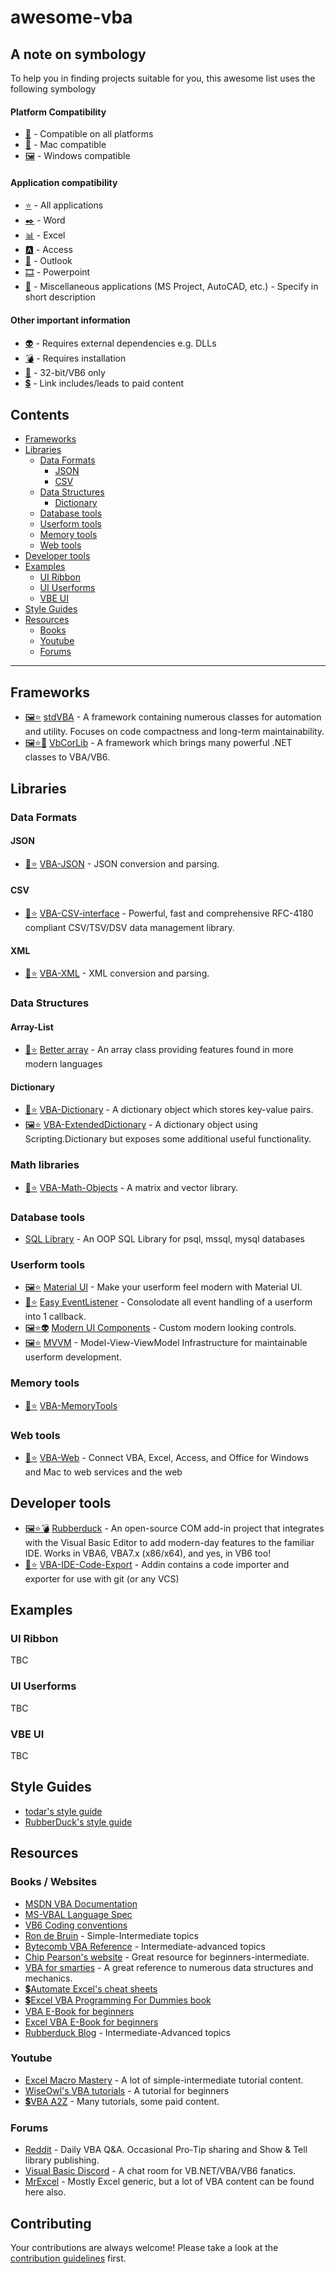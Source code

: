 # awesome-vba

## A note on symbology

To help you in finding projects suitable for you, this awesome list uses the following symbology

#### Platform Compatibility

* [👑](# "Compatible on all platforms") - Compatible on all platforms
* [🍎](# "Mac OS only") - Mac compatible
* [🖼](# "Windows OS only") - Windows compatible

#### Application compatibility 

* [⭐](# "All applications") - All applications
* [✒️](# "Word") - Word
* [📊](# "Excel") - Excel
* [🅰️](# "Access") - Access
* [📧](# "Outlook") - Outlook
* [🎞️](# "Powerpoint") - Powerpoint
* [🦆](# "Miscellaneous applications") - Miscellaneous applications (MS Project, AutoCAD, etc.) - Specify in short description

#### Other important information

* [👽](# "Requires external dependencies") - Requires external dependencies e.g. DLLs
* [💣](# "Requires installation") - Requires installation
* [🏺](# "32-bit/VB6 only") - 32-bit/VB6 only 
* [💲](# "Link includes/leads to paid content") - Link includes/leads to paid content

## Contents

* [Frameworks](#frameworks)
* [Libraries](#libraries)
    * [Data Formats](#data-formats)
        * [JSON](#json)
        * [CSV](#csv)
    * [Data Structures](#data-structures)
        * [Dictionary](#dictionary)
    * [Database tools](#database-tools)
    * [Userform tools](#userform-tools)
    * [Memory tools](#memory-tools)
    * [Web tools](#web-tools)
* [Developer tools](#developer-tools)
* [Examples](#examples)
    * [UI Ribbon](#ui-ribbon)
    * [UI Userforms](#ui-userforms)
    * [VBE UI](#vbe-ui)
* [Style Guides](#style-guides)
* [Resources](#resources)
   * [Books](#books--websites)
   * [Youtube](#youtube)
   * [Forums](#forums)

------

## Frameworks

* [🖼](# "Windows OS only")[⭐](# "All applications") [stdVBA](http://github.com/sancarn/stdVBA) - A framework containing numerous classes for automation and utility. Focuses on code compactness and long-term maintainability.
* [🖼](# "Windows OS only")[⭐](# "All applications")[🏺](# "32-bit/VB6 only") [VbCorLib](https://github.com/kellyethridge/VBCorLib) - A framework which brings many powerful .NET classes to VBA/VB6.

## Libraries

### Data Formats

#### JSON

* [👑](# "Compatible on all platforms")[⭐](# "All applications") [VBA-JSON](https://github.com/VBA-tools/VBA-JSON) - JSON conversion and parsing.

#### CSV

* [👑](# "Compatible on all platforms")[⭐](# "All applications") [VBA-CSV-interface](https://github.com/ws-garcia/VBA-CSV-interface) - Powerful, fast and comprehensive RFC-4180 compliant CSV/TSV/DSV data management library.

#### XML

* [👑](# "Compatible on all platforms")[⭐](# "All applications") [VBA-XML](https://github.com/VBA-tools/VBA-XML) - XML conversion and parsing.

### Data Structures

#### Array-List

* [👑](# "Compatible on all platforms")[⭐](# "All applications") [Better array](https://github.com/Senipah/VBA-Better-Array/tree/master/src) - An array class providing features found in more modern languages

#### Dictionary

* [👑](# "Compatible on all platforms")[⭐](# "All applications") [VBA-Dictionary](https://github.com/VBA-tools/VBA-Dictionary) - A dictionary object which stores key-value pairs.
* [🖼](# "Windows OS only")[⭐](# "All applications") [VBA-ExtendedDictionary](https://github.com/SSlinky/VBA-ExtendedDictionary) - A dictionary object using Scripting.Dictionary but exposes some additional useful functionality.

### Math libraries

* [👑](# "Compatible on all platforms")[⭐](# "All applications") [VBA-Math-Objects](https://github.com/Beakerboy/VBA-Math-Objects) - A matrix and vector library.

### Database tools

* [SQL Library](https://github.com/Beakerboy/VBA-SQL-Library) - An OOP SQL Library for psql, mssql, mysql databases

### Userform tools

* [🖼](# "Windows OS only")[⭐](# "All applications") [Material UI](https://github.com/todar/VBA-Material-Design) - Make your userform feel modern with Material UI.
* [👑](# "Compatible on all platforms")[⭐](# "All applications") [Easy EventListener](https://github.com/todar/VBA-Userform-EventListener) - Consolodate all event handling of a userform into 1 callback.
* [🖼](# "Windows OS only")[⭐](# "All applications")[👽](# "Requires external DLL") [Modern UI Components](https://github.com/krishKM/Modern-UI-Components-for-VBA) - Custom modern looking controls. 
* [🖼](# "Windows OS only")[⭐](# "All applications") [MVVM](https://github.com/rubberduck-vba/MVVM) - Model-View-ViewModel Infrastructure for maintainable userform development.

### Memory tools

* [👑](# "Compatible on all platforms")[⭐](# "All applications") [VBA-MemoryTools](https://github.com/cristianbuse/VBA-MemoryTools)

### Web tools

* [👑](# "Compatible on all platforms")[⭐](# "All applications") [VBA-Web](https://github.com/VBA-tools/VBA-Web) - Connect VBA, Excel, Access, and Office for Windows and Mac to web services and the web

## Developer tools

* [🖼](# "Windows OS only")[⭐](# "All applications")[💣](# "Requires installation") [Rubberduck](https://rubberduckvba.com/) - An open-source COM add-in project that integrates with the Visual Basic Editor to add modern-day features to the familiar IDE. Works in VBA6, VBA7.x (x86/x64), and yes, in VB6 too!
* [👑](# "Compatible on all platforms")[⭐](# "All applications") [VBA-IDE-Code-Export](https://github.com/spences10/VBA-IDE-Code-Export) - Addin contains a code importer and exporter for use with git (or any VCS)

## Examples

### UI Ribbon

TBC

### UI Userforms

TBC

### VBE UI

TBC

## Style Guides

* [todar's style guide](https://github.com/todar/VBA-Style-Guide) 
* [RubberDuck's style guide](https://rubberduckvba.wordpress.com/2021/05/29/rubberduck-style-guide/)

## Resources

### Books / Websites

* [MSDN VBA Documentation](https://msdn.microsoft.com/en-us/vba/office-vba-reference)
* [MS-VBAL Language Spec](https://docs.microsoft.com/en-gb/openspecs/microsoft_general_purpose_programming_languages/ms-vbal/d5418146-0bd2-45eb-9c7a-fd9502722c74)
* [VB6 Coding conventions](https://docs.microsoft.com/en-us/previous-versions/visualstudio/visual-basic-6/aa240822(v%3dvs.60))
* [Ron de Bruin](https://www.rondebruin.nl/index.htm) - Simple-Intermediate topics
* [Bytecomb VBA Reference](https://bytecomb.com/vba-reference/) - Intermediate-advanced topics
* [Chip Pearson's website](http://www.cpearson.com/excel) - Great resource for beginners-intermediate.
* [VBA for smarties](http://www.snb-vba.eu/inhoud_en.html) - A great reference to numerous data structures and mechanics.
* [💲](# "Some cheatsheets are paid-for content")[Automate Excel's cheat sheets](https://www.automateexcel.com/vba/cheatsheets/)
* [💲](# "Have to pay for book")[Excel VBA Programming For Dummies book](https://www.google.com/search?q=Excel+VBA+Programming+For+Dummies+book)
* [VBA E-Book for beginners](https://goalkicker.com/VBABook/)
* [Excel VBA E-Book for beginners](https://goalkicker.com/ExcelVBABook/)
* [Rubberduck Blog](https://rubberduckvba.wordpress.com/) - Intermediate-Advanced topics

### Youtube

* [Excel Macro Mastery](https://www.youtube.com/c/Excelmacromastery) - A lot of simple-intermediate tutorial content.
* [WiseOwl's VBA tutorials](https://www.youtube.com/playlist?list=PLNIs-AWhQzckr8Dgmgb3akx_gFMnpxTN5) - A tutorial for beginners
* [💲](# "Some libraries used are non-FOSS and created by VBA A2Z")[VBA A2Z](https://www.youtube.com/c/VBAA2Z) - Many tutorials, some paid content.

### Forums

* [Reddit](http://reddit.co.uk/r/vba) - Daily VBA Q&A. Occasional Pro-Tip sharing and Show & Tell library publishing.
* [Visual Basic Discord](https://discord.gg/gpcSue9f) - A chat room for VB.NET/VBA/VB6 fanatics.
* [MrExcel](https://www.mrexcel.com/board/) - Mostly Excel generic, but a lot of VBA content can be found here also.

## Contributing

Your contributions are always welcome! Please take a look at the [contribution guidelines](./Contributing.md) first.

